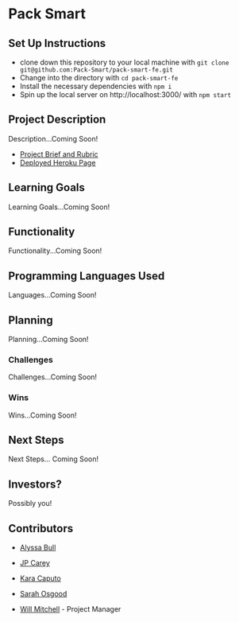 # Pack Smart

## Set Up Instructions

* clone down this repository to your local machine with `git clone git@github.com:Pack-Smart/pack-smart-fe.git`
* Change into the directory with `cd pack-smart-fe`
* Install the necessary dependencies with `npm i`
* Spin up the local server on http://localhost:3000/ with `npm start`

## Project Description

Description...Coming Soon!

- [Project Brief and Rubric](https://mod4.turing.io/projects/capstone.html)
- [Deployed Heroku Page](https://packsmart.herokuapp.com/)

## Learning Goals

Learning Goals...Coming Soon!

## Functionality

Functionality...Coming Soon!

## Programming Languages Used

Languages...Coming Soon!

## Planning

Planning...Coming Soon!

### Challenges

Challenges...Coming Soon!

### Wins

Wins...Coming Soon!

## Next Steps

Next Steps... Coming Soon!

## Investors?

Possibly you!

## Contributors

* [Alyssa Bull](https://github.com/alyssabull)
* [JP Carey](https://github.com/jaypeasee)
* [Kara Caputo](https://github.com/kncaputo)
* [Sarah Osgood](https://github.com/saraho1123)

* [Will Mitchell](https://github.com/wvmitchell) - Project Manager
